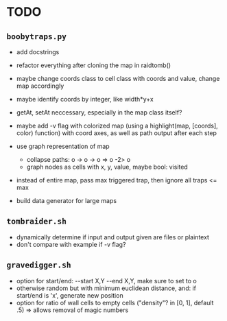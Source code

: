 # TODO

## `boobytraps.py`
* add docstrings
* refactor everything after cloning the map in raidtomb()
* maybe change coords class to cell class with coords and value, change map accordingly
* maybe identify coords by integer, like width*y+x
* getAt, setAt neccessary, especially in the map class itself?
* maybe add -v flag with colorized map (using a highlight(map, [coords], color) function) with coord axes, as well as path output after each step

* use graph representation of map
	* collapse paths: o -> o -> o => o -2> o
	* graph nodes as cells with x, y, value, maybe bool: visited
* instead of entire map, pass max triggered trap, then ignore all traps <= max
* build data generator for large maps

## `tombraider.sh`
* dynamically determine if input and output given are files or plaintext
* don't compare with example if -v flag?

## `gravedigger.sh`
* option for start/end: --start X,Y --end X,Y, make sure to set to o
* otherwise random but with minimum euclidean distance, and: if start/end is 'x', generate new position
* option for ratio of wall cells to empty cells ("density"? in [0, 1], default .5) => allows removal of magic numbers
